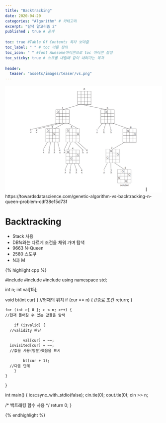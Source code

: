 ```yaml
---
title: "Backtracking"
date: 2020-04-20
categories: "Algorithm" # 카테고리
excerpt: "탐색 알고리즘 2"
published : true # 공개

toc: true #Table Of Contents 목차 보여줌
toc_label: " " # toc 이름 정의
toc_icon: " " #font Awesome아이콘으로 toc 아이콘 설정
toc_sticky: true # 스크롤 내릴때 같이 내려가는 목차

header:
  teaser: "assets/images/teaser/vs.png"
---
```


<img src="./assets/alg/btk.png">
<span class="srclink">https://towardsdatascience.com/genetic-algorithm-vs-backtracking-n-queen-problem-cdf38e15d73f</span>



# Backtracking

- Stack 사용
- DBfs와는 다르게 조건을 채워 가며 탐색
- 9663 N-Queen
- 2580 스도쿠
- N과 M


{% highlight cpp %}

#include <iostream>
#include <algorithm>
#include <cmath>
using namespace std;

int n;
int val[15];

void bt(int cur) {
  //현재의 위치
	if (cur == n) {
    //종료 조건
		return;
	}

	for (int c{ 0 }; c < n; c++) {
    //현재 들어갈 수 있는 값들을 탐색

		if (isvalid) {
      //validity 판단

			val[cur] = ~~;
      isvisited[cur] = ~~;
      //값을 사용(방문)했음을 표시

			bt(cur + 1);
      //다음 단계
		}
	}
}


int main() {
	ios::sync_with_stdio(false); cin.tie(0); cout.tie(0);
	cin >> n;

  /*
  백트래킹 함수 사용
  */
	return 0;
}

{% endhighlight %}
